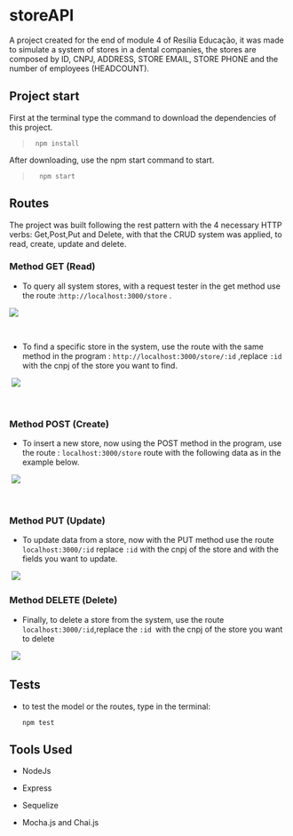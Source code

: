 
# storeAPI


 A project created for the end of module 4 of Resília Educação, it was made to simulate a system of stores in a dental companies, 
the stores are composed by ID, CNPJ, ADDRESS, STORE EMAIL, STORE PHONE and the number of employees (HEADCOUNT).


## Project start
First at the terminal type the command to download the dependencies of this project.
> ```
>  npm install
> ```
After downloading, use the npm start command to start.
> ```
>   npm start
> ```
## Routes

   The project was built following the rest pattern with the 4 necessary HTTP verbs: Get,Post,Put and Delete, with that the CRUD system was applied, to read, create, update and delete.

### Method GET (Read)

- To query all system stores, with a request tester in the get method use the route :`http://localhost:3000/store` .

![](https://i.imgur.com/dcTrVLB.png)

​                                    <!--example done in insommnia program.-->

- To find a specific store in the system, use the route with the same method in the program : `http://localhost:3000/store/:id` ,replace `:id` with the cnpj of the store you want to find.

​                        ![](https://i.imgur.com/eVwjHK6.jpg)

​                       <!--example done in insommnia program.-->

### Method POST (Create)

- To insert a new store, now using the POST method in the program, use the route : `localhost:3000/store` route with the following data as in the example below.

​              ![](https://i.imgur.com/OhndqpN.jpg)

​                                    <!--example done in insommnia program.-->

### Method PUT (Update)

- To update data from a store, now with the PUT method use the route `localhost:3000/:id` replace `:id` with the cnpj of the store and with the fields you want to update.

​             ![](https://i.imgur.com/St5PJy7.jpg) 
                                    <!--example done in insommnia program.-->

### Method DELETE (Delete)

- Finally, to delete a store from the system, use the route `localhost:3000/:id`,replace the `:id `with the cnpj of the store you want to delete

​                           ![](https://i.imgur.com/9qQciyQ.jpg)



## Tests

- to test the model or the routes, type in the terminal:

  ```
  npm test
  ```

  

## Tools Used 

- NodeJs

- Express

- Sequelize

- Mocha.js and Chai.js

  

